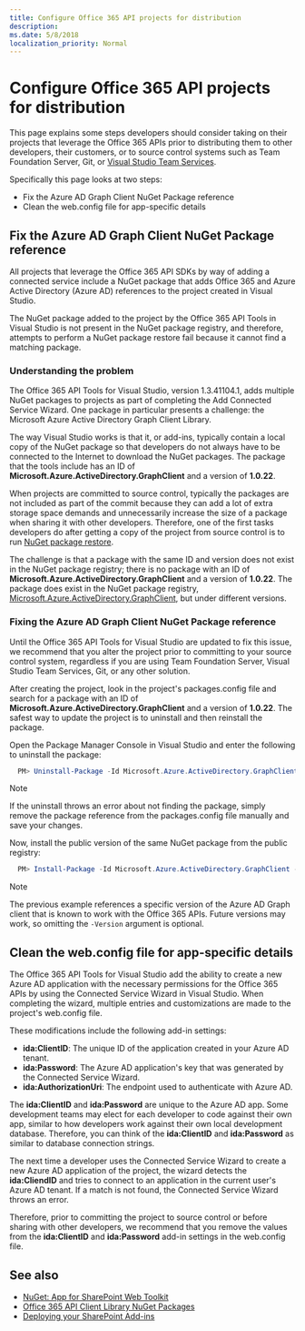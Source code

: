 ```yaml
---
title: Configure Office 365 API projects for distribution
description: 
ms.date: 5/8/2018
localization_priority: Normal
---
```


# Configure Office 365 API projects for distribution

This page explains some steps developers should consider taking on their projects that leverage the Office 365 APIs prior to distributing them to other developers, their customers, or to source control systems such as Team Foundation Server, Git, or [Visual Studio Team Services](https://www.visualstudio.com/vso/).

Specifically this page looks at two steps:

- Fix the Azure AD Graph Client NuGet Package reference
- Clean the web.config file for app-specific details

## Fix the Azure AD Graph Client NuGet Package reference

All projects that leverage the Office 365 API SDKs by way of adding a connected service include a NuGet package that adds Office 365 and Azure Active Directory (Azure AD) references to the project created in Visual Studio. 

The NuGet package added to the project by the Office 365 API Tools in Visual Studio is not present in the NuGet package registry, and therefore, attempts to perform a NuGet package restore fail because it cannot find a matching package.

### Understanding the problem

The Office 365 API Tools for Visual Studio, version 1.3.41104.1, adds multiple NuGet packages to projects as part of completing the Add Connected Service Wizard. One package in particular presents a challenge: the Microsoft Azure Active Directory Graph Client Library.

The way Visual Studio works is that it, or add-ins, typically contain a local copy of the NuGet package so that developers do not always have to be connected to the Internet to download the NuGet packages. The package that the tools include has an ID of **Microsoft.Azure.ActiveDirectory.GraphClient** and a version of **1.0.22**.

When projects are committed to source control, typically the packages are not included as part of the commit because they can add a lot of extra storage space demands and unnecessarily increase the size of a package when sharing it with other developers. Therefore, one of the first tasks developers do after getting a copy of the project from source control is to run [NuGet package restore](https://docs.microsoft.com/nuget/consume-packages/package-restore).

The challenge is that a package with the same ID and version does not exist in the NuGet package registry; there is no package with an ID of **Microsoft.Azure.ActiveDirectory.GraphClient** and a version of **1.0.22**. The package does exist in the NuGet package registry, [Microsoft.Azure.ActiveDirectory.GraphClient](https://www.nuget.org/packages/Microsoft.Azure.ActiveDirectory.GraphClient), but under different versions.

### Fixing the Azure AD Graph Client NuGet Package reference

Until the Office 365 API Tools for Visual Studio are updated to fix this issue, we recommend that you alter the project prior to committing to your source control system, regardless if you are using Team Foundation Server, Visual Studio Team Services, Git, or any other solution.

After creating the project, look in the project's packages.config file and search for a package with an ID of **Microsoft.Azure.ActiveDirectory.GraphClient** and a version of **1.0.22**. The safest way to update the project is to uninstall and then reinstall the package.

Open the Package Manager Console in Visual Studio and enter the following to uninstall the package:

```powershell
  PM> Uninstall-Package -Id Microsoft.Azure.ActiveDirectory.GraphClient
```

> [!NOTE] 
> If the uninstall throws an error about not finding the package, simply remove the package reference from the packages.config file manually and save your changes.

Now, install the public version of the same NuGet package from the public registry:

```powershell
  PM> Install-Package -Id Microsoft.Azure.ActiveDirectory.GraphClient -Version 2.0.2
```

> [!NOTE] 
> The previous example references a specific version of the Azure AD Graph client that is known to work with the Office 365 APIs. Future versions may work, so omitting the `-Version` argument is optional.


## Clean the web.config file for app-specific details

The Office 365 API Tools for Visual Studio add the ability to create a new Azure AD application with the necessary permissions for the Office 365 APIs by using the Connected Service Wizard in Visual Studio. When completing the wizard, multiple entries and customizations are made to the project's web.config file.

These modifications include the following add-in settings:

- **ida:ClientID**: The unique ID of the application created in your Azure AD tenant.
- **ida:Password**: The Azure AD application's key that was generated by the Connected Service Wizard.
- **ida:AuthorizationUri**: The endpoint used to authenticate with Azure AD.

The **ida:ClientID** and **ida:Password** are unique to the Azure AD app. Some development teams may elect for each developer to code against their own app, similar to how developers work against their own local development database. Therefore, you can think of the **ida:ClientID** and **ida:Password** as similar to database connection strings. 

The next time a developer uses the Connected Service Wizard to create a new Azure AD application of the project, the wizard detects the **ida:CliendID** and tries to connect to an application in the current user's Azure AD tenant. If a match is not found, the Connected Service Wizard throws an error.

Therefore, prior to committing the project to source control or before sharing with other developers, we recommend that you remove the values from the **ida:ClientID** and **ida:Password** add-in settings in the web.config file.


## See also

- [NuGet: App for SharePoint Web Toolkit](http://www.nuget.org/packages/AppForSharePointWebToolkit)
- [Office 365 API Client Library NuGet Packages](https://msdn.microsoft.com/office/office365/HowTo/adding-service-to-your-Visual-Studio-project#O365NuGets)
- [Deploying your SharePoint Add-ins](deploying-your-sharepoint-add-ins.md)
